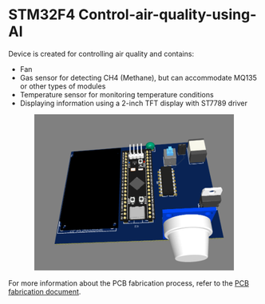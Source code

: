 <h1>STM32F4 Control-air-quality-using-AI</h1>

<p>Device is created for controlling air quality and contains:</p>
<ul>
  <li>Fan</li>
  <li>Gas sensor for detecting CH4 (Methane), but can accommodate MQ135 or other types of modules</li>
  <li>Temperature sensor for monitoring temperature conditions</li>
  <li>Displaying information using a 2-inch TFT display with ST7789 driver</li>
</ul>

<p align="center" width="100%"><img src="Front3DImageExemple.png" width="400" title="Front View" margin=></p>

<p>For more information about the PCB fabrication process, refer to the <a href="PCB fabric.docx">PCB fabrication document</a>.</p>

